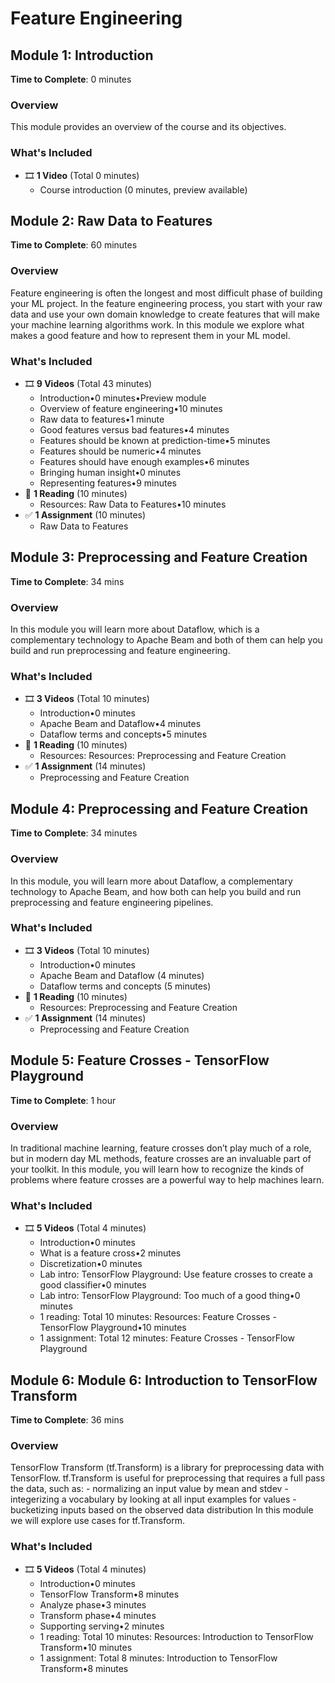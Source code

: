 # Feature Engineering

## Module 1: Introduction
**Time to Complete**: 0 minutes

### Overview
This module provides an overview of the course and its objectives.

### What's Included
- 🎞 **1 Video** (Total 0 minutes)
  - Course introduction (0 minutes, preview available)

## Module 2: Raw Data to Features
**Time to Complete**: 60 minutes

### Overview
Feature engineering is often the longest and most difficult phase of building your ML project. In the feature engineering process, you start with your raw data and use your own domain knowledge to create features that will make your machine learning algorithms work. In this module we explore what makes a good feature and how to represent them in your ML model.

### What's Included
- 🎞 **9 Videos** (Total 43 minutes)
  - Introduction•0 minutes•Preview module
  - Overview of feature engineering•10 minutes
  - Raw data to features•1 minute
  - Good features versus bad features•4 minutes
  - Features should be known at prediction-time•5 minutes
  - Features should be numeric•4 minutes
  - Features should have enough examples•6 minutes
  - Bringing human insight•0 minutes
  - Representing features•9 minutes
- 📖 **1 Reading** (10 minutes)
  - Resources: Raw Data to Features•10 minutes
- ✅ **1 Assignment** (10 minutes)
  - Raw Data to Features

## Module 3: Preprocessing and Feature Creation 
**Time to Complete**: 34 mins

### Overview
In this module you will learn more about Dataflow, which is a complementary technology to Apache Beam and both of them can help you build and run preprocessing and feature engineering.

### What's Included
- 🎞 **3 Videos** (Total 10 minutes)
  - Introduction•0 minutes
  - Apache Beam and Dataflow•4 minutes
  - Dataflow terms and concepts•5 minutes
- 📖 **1 Reading** (10 minutes)
  - Resources: Resources: Preprocessing and Feature Creation
- ✅ **1 Assignment** (14 minutes)
  - Preprocessing and Feature Creation

## Module 4: Preprocessing and Feature Creation
**Time to Complete**: 34 minutes

### Overview
In this module, you will learn more about Dataflow, a complementary technology to Apache Beam, and how both can help you build and run preprocessing and feature engineering pipelines.

### What's Included
- 🎞 **3 Videos** (Total 10 minutes)
  - Introduction•0 minutes
  - Apache Beam and Dataflow (4 minutes)
  - Dataflow terms and concepts (5 minutes)
- 📖 **1 Reading** (10 minutes)
  - Resources: Preprocessing and Feature Creation
- ✅ **1 Assignment** (14 minutes)
  - Preprocessing and Feature Creation

## Module 5: Feature Crosses - TensorFlow Playground 
**Time to Complete**: 1 hour

### Overview
In traditional machine learning, feature crosses don’t play much of a role, but in modern day ML methods, feature crosses are an invaluable part of your toolkit. In this module, you will learn how to recognize the kinds of problems where feature crosses are a powerful way to help machines learn.

### What's Included
- 🎞 **5 Videos** (Total 4 minutes)
  - Introduction•0 minutes
  - What is a feature cross•2 minutes
  - Discretization•0 minutes
  - Lab intro: TensorFlow Playground: Use feature crosses to create a good classifier•0 minutes
  - Lab intro: TensorFlow Playground: Too much of a good thing•0 minutes
  - 1 reading: Total 10 minutes: Resources: Feature Crosses - TensorFlow Playground•10 minutes
  - 1 assignment: Total 12 minutes: Feature Crosses - TensorFlow Playground

## Module 6: Module 6: Introduction to TensorFlow Transform
**Time to Complete**: 36 mins

### Overview
TensorFlow Transform (tf.Transform) is a library for preprocessing data with TensorFlow. tf.Transform is useful for preprocessing that requires a full pass the data, such as: - normalizing an input value by mean and stdev - integerizing a vocabulary by looking at all input examples for values - bucketizing inputs based on the observed data distribution In this module we will explore use cases for tf.Transform.

### What's Included
- 🎞 **5 Videos** (Total 4 minutes)
  - Introduction•0 minutes
  - TensorFlow Transform•8 minutes
  - Analyze phase•3 minutes
  - Transform phase•4 minutes
  - Supporting serving•2 minutes
  - 1 reading: Total 10 minutes: Resources: Introduction to TensorFlow Transform•10 minutes
  - 1 assignment: Total 8 minutes: Introduction to TensorFlow Transform•8 minutes